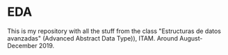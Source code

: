 # EDA
This is  my repository with all the stuff from the class "Estructuras de datos avanzadas" (Advanced Abstract Data Type)), ITAM. Around August-December 2019.
